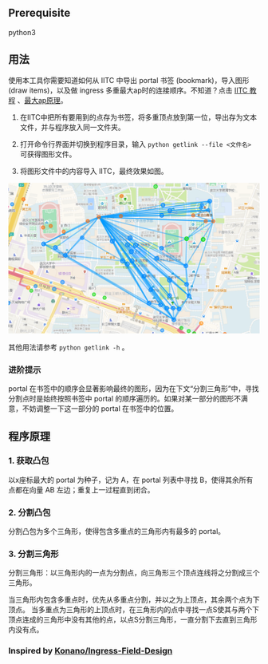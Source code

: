 ## Prerequisite

python3

## 用法

使用本工具你需要知道如何从 IITC 中导出 portal 书签 (bookmark)，导入图形 (draw items)，以及做 ingress 多重最大ap时的连接顺序。不知道？点击 [IITC 教程](https://bjres.net/2018/02/02/iitc-%EF%BC%88ingress-intel-total-conversion%EF%BC%89%E6%95%99%E7%A8%8B/) 、[最大ap原理](https://zhuanlan.zhihu.com/p/19579305)。

1. 在IITC中把所有要用到的点存为书签，将多重顶点放到第一位，导出存为文本文件，并与程序放入同一文件夹。

2. 打开命令行界面并切换到程序目录，输入 ```python getlink --file <文件名>``` 可获得图形文件。

3. 将图形文件中的内容导入 IITC，最终效果如图。

![result](result.png)

其他用法请参考 ```python getlink -h``` 。

### 进阶提示

portal 在书签中的顺序会显著影响最终的图形，因为在下文“分割三角形”中，寻找分割点时是始终按照书签中 portal 的顺序遍历的。如果对某一部分的图形不满意，不妨调整一下这一部分的 portal 在书签中的位置。

## 程序原理

### 1. 获取凸包 

以x座标最大的 portal 为种子，记为 A，在 portal 列表中寻找 B，使得其余所有点都在向量 AB 左边；重复上一过程直到闭合。

### 2. 分割凸包

分割凸包为多个三角形，使得包含多重点的三角形内有最多的 portal。

### 3. 分割三角形

分割三角形：以三角形内的一点为分割点，向三角形三个顶点连线将之分割成三个三角形。


当三角形内包含多重点时，优先从多重点分割，并以之为上顶点，其余两个点为下顶点。
当多重点为三角形的上顶点时，在三角形内的点中寻找一点S使其与两个下顶点连成的三角形中没有其他的点，以点S分割三角形，一直分割下去直到三角形内没有点。

### Inspired by [Konano/Ingress-Field-Design](https://github.com/Konano/Ingress-Field-Design)